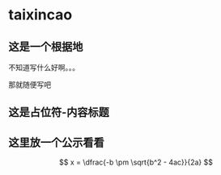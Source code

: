 # taixincao


## 这是一个根据地
不知道写什么好啊。。。

那就随便写吧

## 这是占位符-内容标题


## 这里放一个公示看看
$$ x = \dfrac{-b \pm \sqrt{b^2 - 4ac}}{2a} $$

